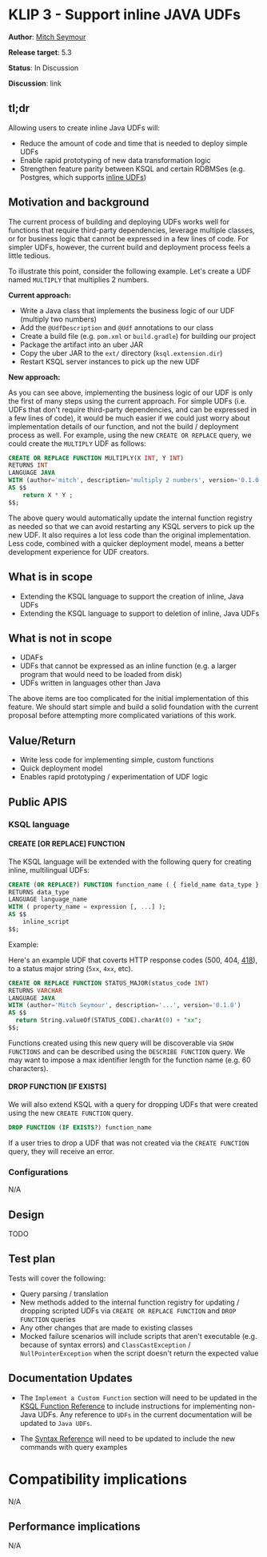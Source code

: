 # KLIP 3 - Support inline JAVA UDFs

**Author**: [Mitch Seymour][mitch-seymour]

**Release target**: 5.3

**Status**: In Discussion

<!-- TODO: replace with link to PR -->
**Discussion**: link

[mitch-seymour]: https://github.com/mitch-seymour

## tl;dr

Allowing users to create inline Java UDFs will:
- Reduce the amount of code and time that is needed to deploy simple UDFs
- Enable rapid prototyping of new data transformation logic
- Strengthen feature parity between KSQL and certain RDBMSes (e.g. Postgres, which supports [inline UDFs][postgres])

[postgres]: https://www.postgresql.org/docs/current/plpython-funcs.html

## Motivation and background

The current process of building and deploying UDFs works well for functions that require third-party dependencies, leverage multiple classes, or for business logic that cannot be expressed in a few lines of code. For simpler UDFs, however, the current build and deployment process feels a little tedious.


To illustrate this point, consider the following example. Let's create a UDF named `MULTIPLY` that multiplies 2 numbers.

__Current approach:__

- Write a Java class that implements the business logic of our UDF (multiply two numbers)
- Add the `@UdfDescription` and `@Udf` annotations to our class
- Create a build file (e.g. `pom.xml` or `build.gradle`) for building our project
- Package the artifact into an uber JAR
- Copy the uber JAR to the `ext/` directory (`ksql.extension.dir`)
- Restart KSQL server instances to pick up the new UDF

__New approach:__

As you can see above, implementing the business logic of our UDF is only the first of many steps using the current approach. For simple UDFs (i.e. UDFs that don't require third-party dependencies, and can be expressed in a few lines of code), it would be much easier if we could just worry about implementation details of our function, and not the build / deployment process as well. For example, using the new `CREATE OR REPLACE` query, we could create the `MULTIPLY` UDF as follows:

```sql
CREATE OR REPLACE FUNCTION MULTIPLY(X INT, Y INT)
RETURNS INT
LANGUAGE JAVA
WITH (author='mitch', description='multiply 2 numbers', version='0.1.0')
AS $$
    return X * Y ;
$$;
```

The above query would automatically update the internal function registry as needed so that we can avoid restarting any KSQL servers to pick up the new UDF. It also requires a lot less code than the original implementation. Less code, combined with a quicker deployment model, means a better development experience for UDF creators.

## What is in scope

- Extending the KSQL language to support the creation of inline, Java UDFs
- Extending the KSQL language to support to deletion of inline, Java UDFs

## What is not in scope

- UDAFs
- UDFs that cannot be expressed as an inline function (e.g. a larger program that would need to be loaded from disk)
- UDFs written in languages other than Java

The above items are too complicated for the initial implementation of this feature. We should start simple and build a solid foundation with the current proposal before attempting more complicated variations of this work.

## Value/Return

- Write less code for implementing simple, custom functions
- Quick deployment model
- Enables rapid prototyping / experimentation of UDF logic

## Public APIS

### KSQL language

#### CREATE [OR REPLACE] FUNCTION

The KSQL language will be extended with the following query for creating inline, multilingual UDFs:

```sql
CREATE (OR REPLACE?) FUNCTION function_name ( { field_name data_type } [, ...] )
RETURNS data_type
LANGUAGE language_name
WITH ( property_name = expression [, ...] );
AS $$
    inline_script
$$;
```

Example:

Here's an example UDF that coverts HTTP response codes (500, 404, [418][i_am_a_teapot]), to a status major string (`5xx`, `4xx`, etc).

[i_am_a_teapot]: https://httpstatuses.com/418

```sql
CREATE OR REPLACE FUNCTION STATUS_MAJOR(status_code INT) 
RETURNS VARCHAR
LANGUAGE JAVA
WITH (author='Mitch Seymour', description='...', version='0.1.0')
AS $$
  return String.valueOf(STATUS_CODE).charAt(0) + "xx";
$$;
```

Functions created using this new query will be discoverable via `SHOW FUNCTIONS` and can be described using the `DESCRIBE FUNCTION` query. We may want to impose a max identifier length for the function name (e.g. 60 characters).

#### DROP FUNCTION [IF EXISTS]
We will also extend KSQL with a query for dropping UDFs that were created using the new `CREATE FUNCTION` query.

```sql
DROP FUNCTION (IF EXISTS?) function_name
```

If a user tries to drop a UDF that was not created via the `CREATE FUNCTION` query, they will receive an error.

### Configurations
N/A

## Design
TODO

## Test plan

Tests will cover the following:

- Query parsing / translation
- New methods added to the internal function registry for updating / dropping scripted UDFs via `CREATE OR REPLACE FUNCTION` and `DROP FUNCTION` queries
- Any other changes that are made to existing classes
- Mocked failure scenarios will include scripts that aren't executable (e.g. because of syntax errors) and `ClassCastException` / `NullPointerException` when the script doesn't return the expected value


## Documentation Updates
- The `Implement a Custom Function` section will need to be updated in the [KSQL Function Reference](/docs/developer-guide/udf.rst) to include instructions for implementing non-Java UDFs. Any reference to `UDFs` in the current documentation will be updated to `Java UDFs`.

- The [Syntax Reference](/docs/developer-guide/syntax-reference.rst) will need to be updated to include the new commands with query examples

# Compatibility implications
N/A

## Performance implications
N/A
